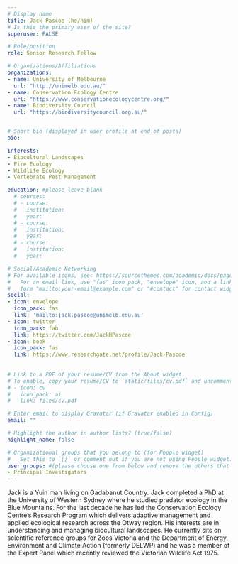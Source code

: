 ```yaml
---
# Display name
title: Jack Pascoe (he/him)
# Is this the primary user of the site?
superuser: FALSE

# Role/position
role: Senior Research Fellow

# Organizations/Affiliations
organizations:
- name: University of Melbourne
  url: "http://unimelb.edu.au/"
- name: Conservation Ecology Centre
  url: "https://www.conservationecologycentre.org/"
- name: Biodiversity Council
  url: "https://biodiversitycouncil.org.au/"


# Short bio (displayed in user profile at end of posts)
bio: 

interests:
- Biocultural Landscapes
- Fire Ecology
- Wildlife Ecology
- Vertebrate Pest Management

education: #please leave blank
  # courses:
  # - course:
  #   institution:
  #   year:
  # - course:
  #   institution:
  #   year:
  # - course:
  #   institution:
  #   year:

# Social/Academic Networking
# For available icons, see: https://sourcethemes.com/academic/docs/page-builder/#icons
#   For an email link, use "fas" icon pack, "envelope" icon, and a link in the
#   form "mailto:your-email@example.com" or "#contact" for contact widget.
social:
- icon: envelope
  icon_pack: fas
  link: 'mailto:jack.pascoe@unimelb.edu.au'
- icon: twitter
  icon_pack: fab
  link: https://twitter.com/JackHPascoe
- icon: book
  icon_pack: fas
  link: https://www.researchgate.net/profile/Jack-Pascoe
    
  
# Link to a PDF of your resume/CV from the About widget.
# To enable, copy your resume/CV to `static/files/cv.pdf` and uncomment the lines below.
# - icon: cv
#   icon_pack: ai
#   link: files/cv.pdf

# Enter email to display Gravatar (if Gravatar enabled in Config)
email: ""

# Highlight the author in author lists? (true/false)
highlight_name: false

# Organizational groups that you belong to (for People widget)
#   Set this to `[]` or comment out if you are not using People widget.
user_groups: #(please choose one from below and remove the others that aren't needed)
- Principal Investigators
---
```


Jack is a Yuin man living on Gadabanut Country. Jack completed a PhD at the University of Western Sydney where he studied predator ecology in the Blue Mountains. For the last decade he has led the Conservation Ecology Centre’s Research Program which delivers adaptive management and applied ecological research across the Otway region. His interests are in understanding and managing biocultural landscapes. He currently sits on scientific reference groups for Zoos Victoria and the Department of Energy, Environment and Climate Action (formerly DELWP) and he was a member of the Expert Panel which recently reviewed the Victorian Wildlife Act 1975.

